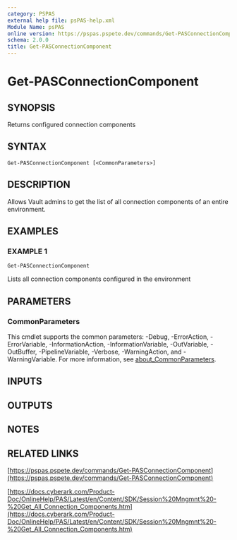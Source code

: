 ```yaml
---
category: PSPAS
external help file: psPAS-help.xml
Module Name: psPAS
online version: https://pspas.pspete.dev/commands/Get-PASConnectionComponent
schema: 2.0.0
title: Get-PASConnectionComponent
---
```


# Get-PASConnectionComponent

## SYNOPSIS
Returns configured connection components

## SYNTAX

```
Get-PASConnectionComponent [<CommonParameters>]
```

## DESCRIPTION
Allows Vault admins to get the list of all connection components of an entire environment.

## EXAMPLES

### EXAMPLE 1
```
Get-PASConnectionComponent
```

Lists all connection components configured in the environment

## PARAMETERS

### CommonParameters
This cmdlet supports the common parameters: -Debug, -ErrorAction, -ErrorVariable, -InformationAction, -InformationVariable, -OutVariable, -OutBuffer, -PipelineVariable, -Verbose, -WarningAction, and -WarningVariable. For more information, see [about_CommonParameters](http://go.microsoft.com/fwlink/?LinkID=113216).

## INPUTS

## OUTPUTS

## NOTES

## RELATED LINKS

[https://pspas.pspete.dev/commands/Get-PASConnectionComponent](https://pspas.pspete.dev/commands/Get-PASConnectionComponent)

[https://docs.cyberark.com/Product-Doc/OnlineHelp/PAS/Latest/en/Content/SDK/Session%20Mngmnt%20-%20Get_All_Connection_Components.htm](https://docs.cyberark.com/Product-Doc/OnlineHelp/PAS/Latest/en/Content/SDK/Session%20Mngmnt%20-%20Get_All_Connection_Components.htm)
